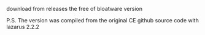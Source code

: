 download from releases the free of bloatware version

 P.S. The version was compiled from the original CE github source code with lazarus 2.2.2
